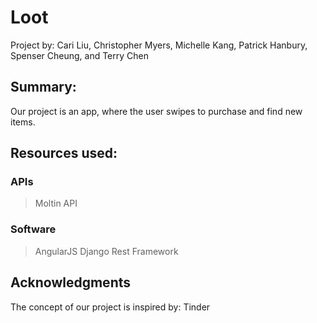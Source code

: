 # Loot

Project by: Cari Liu, Christopher Myers, Michelle Kang, Patrick Hanbury, Spenser Cheung, and Terry Chen 

## Summary: 
Our project is an app, where the user swipes to purchase and find new items. 

## Resources used: 
### APIs
> Moltin API

### Software
> AngularJS
> Django Rest Framework 


## Acknowledgments
The concept of our project is inspired by: Tinder

